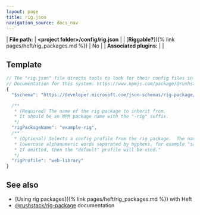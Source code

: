 ```yaml
---
layout: page
title: rig.json
navigation_source: docs_nav
---
```


| **File path:** | **&lt;project folder&gt;/config/rig.json** |
| [**Riggable?**]({% link pages/heft/rig_packages.md %}) | No |
| **Associated plugins:** | |

## Template

```js
// The "rig.json" file directs tools to look for their config files in an external package.
// Documentation for this system: https://www.npmjs.com/package/@rushstack/rig-package
{
  "$schema": "https://developer.microsoft.com/json-schemas/rig-package/rig.schema.json",

  /**
   * (Required) The name of the rig package to inherit from.
   * It should be an NPM package name with the "-rig" suffix.
   */
  "rigPackageName": "example-rig",
  /**
   * (Optional) Selects a config profile from the rig package.  The name must consist of
   * lowercase alphanumeric words separated by hyphens, for example "sample-profile".
   * If omitted, then the "default" profile will be used."
   */
  "rigProfile": "web-library"
}
```

## See also

- [Using rig packages]({% link pages/heft/rig_packages.md %}) with Heft
- [@rushstack/rig-package](https://www.npmjs.com/package/@rushstack/rig-package) documentation
